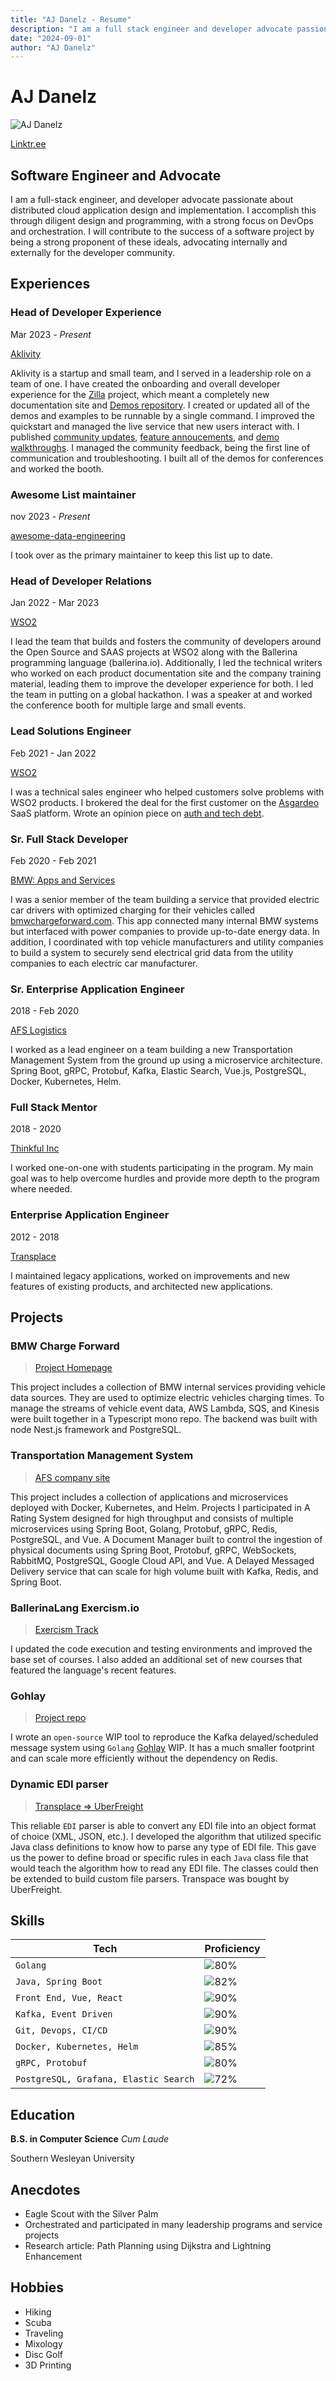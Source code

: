 ```yaml
---
title: "AJ Danelz - Resume"
description: "I am a full stack engineer and developer advocate passionate about distributed cloud application design and implementation."
date: "2024-09-01"
author: "AJ Danelz"
---
```


# AJ Danelz

![AJ Danelz](/images/hs.png)

[Linktr.ee](https://linktr.ee/vordimous)

## Software Engineer and Advocate

I am a full-stack engineer, and developer advocate passionate about distributed cloud application design and implementation. I accomplish this through diligent design and programming, with a strong focus on DevOps and orchestration. I will contribute to the success of a software project by being a strong proponent of these ideals, advocating internally and externally for the developer community.

## Experiences

### Head of Developer Experience

Mar 2023 - _Present_

[Aklivity](https://www.aklivity.io/)

Aklivity is a startup and small team, and I served in a leadership role on a team of one. I have created the onboarding and overall developer experience for the [Zilla](https://docs.aklivity.io/zilla/latest/) project, which meant a completely new documentation site and [Demos repository](https://github.com/aklivity/zilla-demos). I created or updated all of the demos and examples to be runnable by a single command. I improved the quickstart and managed the live service that new users interact with. I published [community updates](https://www.aklivity.io/post/aklivity-community-update-july-2024), [feature annoucements](https://www.aklivity.io/post/zilla-hails-a-taxi), and [demo walkthroughs](https://github.com/aklivity/zilla-demos/tree/main/petstore). I managed the community feedback, being the first line of communication and troubleshooting. I built all of the demos for conferences and worked the booth.

### Awesome List maintainer

nov 2023 - _Present_

[awesome-data-engineering](https://github.com/igorbarinov/awesome-data-engineering)

I took over as the primary maintainer to keep this list up to date.

### Head of Developer Relations

Jan 2022 - Mar 2023

[WSO2](https://www.wso2.com/)

I lead the team that builds and fosters the community of developers around the Open Source and SAAS projects at WSO2 along with the Ballerina programming language (ballerina.io). Additionally, I led the technical writers who worked on each product documentation site and the company training material, leading them to improve the developer experience for both. I led the team in putting on a global hackathon. I was a speaker at and worked the conference booth for multiple large and small events.

### Lead Solutions Engineer

Feb 2021 - Jan 2022

[WSO2](https://www.wso2.com/)

I was a technical sales engineer who helped customers solve problems with WSO2 products. I brokered the deal for the first customer on the [Asgardeo](https://wso2.com/asgardeo/) SaaS platform. Wrote an opinion piece on [auth and tech debt](https://thenewstack.io/with-identity-management-start-early-for-less-tech-debt/).

### Sr. Full Stack Developer

Feb 2020 - Feb 2021

[BMW: Apps and Services](https://www.bmwusa.com/)

I was a senior member of the team building a service that provided electric car drivers with optimized charging for their vehicles called [bmwchargeforward.com](bmwchargeforward.com). This app connected many internal BMW systems but interfaced with power companies to provide up-to-date energy data. In addition, I coordinated with top vehicle manufacturers and utility companies to build a system to securely send electrical grid data from the utility companies to each electric car manufacturer.

### Sr. Enterprise Application Engineer

2018 - Feb 2020

[AFS Logistics](https://www.afs.net/)

I worked as a lead engineer on a team building a new Transportation Management System from the ground up using a microservice architecture. Spring Boot, gRPC, Protobuf, Kafka, Elastic Search, Vue.js, PostgreSQL, Docker, Kubernetes, Helm.

### Full Stack Mentor

2018 - 2020

[Thinkful Inc](https://www.thinkful.com/)

I worked one-on-one with students participating in the program. My main goal was to help overcome hurdles and provide more depth to the program where needed.

### Enterprise Application Engineer

2012 - 2018

[Transplace](https://www.transplace.com/)

I maintained legacy applications, worked on improvements and new features of existing products, and architected new applications.

## Projects

### BMW Charge Forward

> [Project Homepage](https://www.bmwchargeforward.com/)

This project includes a collection of BMW internal services providing vehicle data sources. They are used to optimize electric vehicles charging times. To manage the streams of vehicle event data, AWS Lambda, SQS, and Kinesis were built together in a Typescript mono repo. The backend was built with node Nest.js framework and PostgreSQL.

### Transportation Management System

> [AFS company site](https://www.afs.net/)

This project includes a collection of applications and microservices deployed with Docker, Kubernetes, and Helm. Projects I participated in A Rating System designed for high throughput and consists of multiple microservices using Spring Boot, Golang, Protobuf, gRPC, Redis, PostgreSQL, and Vue. A Document Manager built to control the ingestion of physical documents using Spring Boot, Protobuf, gRPC, WebSockets, RabbitMQ, PostgreSQL, Google Cloud API, and Vue. A Delayed Messaged Delivery service that can scale for high volume built with Kafka, Redis, and Spring Boot.

### BallerinaLang Exercism.io

> [Exercism Track](https://exercism.org/tracks/ballerina)

I updated the code execution and testing environments and improved the base set of courses. I also added an additional set of new courses that featured the language's recent features.

### Gohlay

> [Project repo](https://gitlab.com/vordimous/gohlay)

I wrote an `open-source` WIP tool to reproduce the Kafka delayed/scheduled message system using `Golang` [Gohlay](https://gitlab.com/vordimous/gohlay) WIP. It has a much smaller footprint and can scale more efficiently without the dependency on Redis.

### Dynamic EDI parser

> [Transplace => UberFreight](https://www.transplace.com/)

This reliable `EDI` parser is able to convert any EDI file into an object format of choice (XML, JSON, etc.). I developed the algorithm that utilized specific Java class definitions to know how to parse any type of EDI file. This gave us the power to define broad or specific rules in each `Java` class file that would teach the algorithm how to read any EDI file. The classes could then be extended to build custom file parsers. Transpace was bought by UberFreight.

## Skills

| Tech | Proficiency |
| --- | --- |
| `Golang` | ![80%](https://geps.dev/progress/80) |
| `Java, Spring Boot` | ![82%](https://geps.dev/progress/82) |
| `Front End, Vue, React` | ![90%](https://geps.dev/progress/90) |
| `Kafka, Event Driven` | ![90%](https://geps.dev/progress/80) |
| `Git, Devops, CI/CD` | ![90%](https://geps.dev/progress/90) |
| `Docker, Kubernetes, Helm` | ![85%](https://geps.dev/progress/85) |
| `gRPC, Protobuf` | ![80%](https://geps.dev/progress/80) |
| `PostgreSQL, Grafana, Elastic Search` | ![72%](https://geps.dev/progress/72) |

## Education

**B.S. in Computer Science** *Cum Laude*

Southern Wesleyan University

## Anecdotes

- Eagle Scout with the Silver Palm
- Orchestrated and participated in many leadership programs and service projects
- Research article: Path Planning using Dijkstra and Lightning Enhancement

## Hobbies

- Hiking
- Scuba
- Traveling
- Mixology
- Disc Golf
- 3D Printing
